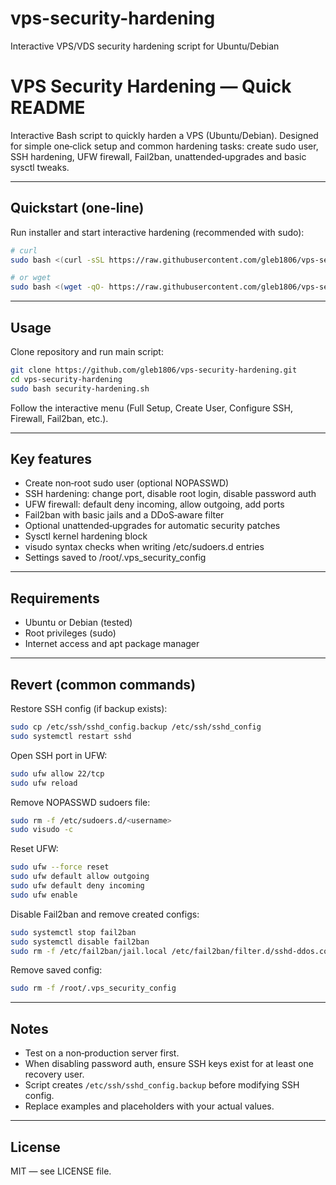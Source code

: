 # vps-security-hardening
Interactive VPS/VDS security hardening script for Ubuntu/Debian
# VPS Security Hardening — Quick README

Interactive Bash script to quickly harden a VPS (Ubuntu/Debian). Designed for simple one‑click setup and common hardening tasks: create sudo user, SSH hardening, UFW firewall, Fail2ban, unattended‑upgrades and basic sysctl tweaks.

---

## Quickstart (one‑line)

Run installer and start interactive hardening (recommended with sudo):

```bash
# curl
sudo bash <(curl -sSL https://raw.githubusercontent.com/gleb1806/vps-security-hardening/main/install.sh)

# or wget
sudo bash <(wget -qO- https://raw.githubusercontent.com/gleb1806/vps-security-hardening/main/install.sh)
```

---

## Usage

Clone repository and run main script:

```bash
git clone https://github.com/gleb1806/vps-security-hardening.git
cd vps-security-hardening
sudo bash security-hardening.sh
```

Follow the interactive menu (Full Setup, Create User, Configure SSH, Firewall, Fail2ban, etc.).

---

## Key features

- Create non‑root sudo user (optional NOPASSWD)  
- SSH hardening: change port, disable root login, disable password auth  
- UFW firewall: default deny incoming, allow outgoing, add ports  
- Fail2ban with basic jails and a DDoS‑aware filter  
- Optional unattended‑upgrades for automatic security patches  
- Sysctl kernel hardening block  
- visudo syntax checks when writing /etc/sudoers.d entries  
- Settings saved to /root/.vps_security_config

---

## Requirements

- Ubuntu or Debian (tested)  
- Root privileges (sudo)  
- Internet access and apt package manager

---

## Revert (common commands)

Restore SSH config (if backup exists):
```bash
sudo cp /etc/ssh/sshd_config.backup /etc/ssh/sshd_config
sudo systemctl restart sshd
```

Open SSH port in UFW:
```bash
sudo ufw allow 22/tcp
sudo ufw reload
```

Remove NOPASSWD sudoers file:
```bash
sudo rm -f /etc/sudoers.d/<username>
sudo visudo -c
```

Reset UFW:
```bash
sudo ufw --force reset
sudo ufw default allow outgoing
sudo ufw default deny incoming
sudo ufw enable
```

Disable Fail2ban and remove created configs:
```bash
sudo systemctl stop fail2ban
sudo systemctl disable fail2ban
sudo rm -f /etc/fail2ban/jail.local /etc/fail2ban/filter.d/sshd-ddos.conf
```

Remove saved config:
```bash
sudo rm -f /root/.vps_security_config
```

---

## Notes

- Test on a non‑production server first.  
- When disabling password auth, ensure SSH keys exist for at least one recovery user.  
- Script creates `/etc/ssh/sshd_config.backup` before modifying SSH config.  
- Replace examples and placeholders with your actual values.

---

## License

MIT — see LICENSE file.
